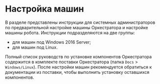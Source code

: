 # Настройка машин

В разделе представлены инструкции для системных администраторов по предварительной настройке машины Оркестратора и настройке машины робота. Инструкции подразделяются на две группы: 
* для машин под Windows 2016 Server;
* для машин под  Linux.

Полный список руководств по установке компонентов Оркестратора содержится в комплекте поставки Оркестратора (папка `Docs` > `Windows/Linux`). После настройки машин рекомендуется обратиться к документации из поставки, чтобы выполнить установку оставшихся компонентов.

